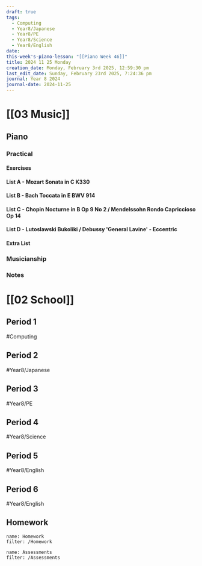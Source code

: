 ```yaml
---
draft: true
tags:
  - Computing
  - Year8/Japanese
  - Year8/PE
  - Year8/Science
  - Year8/English
date: 
this-week's-piano-lesson: "[[Piano Week 46]]"
title: 2024 11 25 Monday
creation_date: Monday, February 3rd 2025, 12:59:30 pm
last_edit_date: Sunday, February 23rd 2025, 7:24:36 pm
journal: Year 8 2024
journal-date: 2024-11-25
---
```


# [[03 Music]]

## Piano

### Practical

#### Exercises

#### List A - Mozart Sonata in C K330

#### List B - Bach Toccata in E BWV 914

#### List C - Chopin Nocturne in B Op 9 No 2 / Mendelssohn Rondo Capriccioso Op 14

#### List D - Lutoslawski Bukoliki / Debussy 'General Lavine' - Eccentric

#### Extra List

### Musicianship

### Notes

# [[02 School]]

## Period 1

#Computing

## Period 2

#Year8/Japanese

## Period 3

#Year8/PE

## Period 4

#Year8/Science

## Period 5

#Year8/English

## Period 6

#Year8/English

## Homework

```todoist
name: Homework
filter: /Homework
```

```todoist
name: Assessments
filter: /Assessments
```

